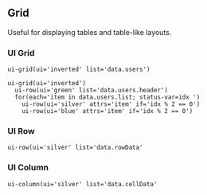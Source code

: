 Grid
----

Useful for displaying tables and table-like layouts.

### UI Grid

```jade
ui-grid(ui='inverted' list='data.users')
```

```jade
ui-grid(ui='inverted')
  ui-row(ui='green' list='data.users.header')
  for(each='item in data.users.list; status-var=idx ')
    ui-row(ui='silver' attrs='item' if='idx % 2 == 0')
    ui-row(ui='blue' attrs='item' if='idx % 2 == 0')
```

### UI Row

`ui-row(ui='silver' list='data.rowData'`

### UI Column

`ui-column(ui='silver' list='data.cellData'`

